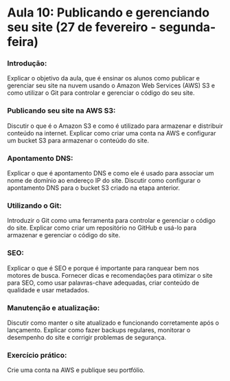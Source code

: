 # Aula 10: Publicando e gerenciando seu site (27 de fevereiro - segunda-feira)

### Introdução: 
Explicar o objetivo da aula, que é ensinar os alunos como publicar e gerenciar seu site na nuvem usando o Amazon Web Services (AWS) S3 e como utilizar o Git para controlar e gerenciar o código do seu site.

### Publicando seu site na AWS S3: 
Discutir o que é o Amazon S3 e como é utilizado para armazenar e distribuir conteúdo na internet. Explicar como criar uma conta na AWS e configurar um bucket S3 para armazenar o conteúdo do site.

### Apontamento DNS: 
Explicar o que é apontamento DNS e como ele é usado para associar um nome de domínio ao endereço IP do site. Discutir como configurar o apontamento DNS para o bucket S3 criado na etapa anterior.

### Utilizando o Git: 
Introduzir o Git como uma ferramenta para controlar e gerenciar o código do site. Explicar como criar um repositório no GitHub e usá-lo para armazenar e gerenciar o código do site.

### SEO: 
Explicar o que é SEO e porque é importante para ranquear bem nos motores de busca. Fornecer dicas e recomendações para otimizar o site para SEO, como usar palavras-chave adequadas, criar conteúdo de qualidade e usar metadados.

### Manutenção e atualização: 
Discutir como manter o site atualizado e funcionando corretamente após o lançamento. Explicar como fazer backups regulares, monitorar o desempenho do site e corrigir problemas de segurança.

### Exercício prático: 
Crie uma conta na AWS e publique seu portfólio.
